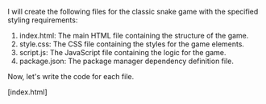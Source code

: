 I will create the following files for the classic snake game with the specified styling requirements:

1. index.html: The main HTML file containing the structure of the game.
2. style.css: The CSS file containing the styles for the game elements.
3. script.js: The JavaScript file containing the logic for the game.
4. package.json: The package manager dependency definition file.

Now, let's write the code for each file.

[index.html]
